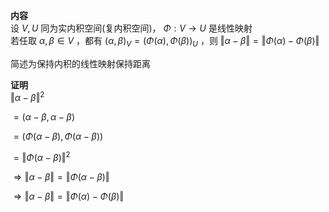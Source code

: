 **内容**  
设 $V,U$ 同为实内积空间(复内积空间)， $\Phi:V\to U$ 是线性映射  
若任取 $\alpha,\beta\in V$ ，都有 $(\alpha,\beta)_V=(\Phi(\alpha),\Phi(\beta))_U$ ，则 $\Vert\alpha-\beta\Vert=\Vert\Phi(\alpha)-\Phi(\beta)\Vert$  
  
简述为保持内积的线性映射保持距离  
  
**证明**  
 $\Vert\alpha-\beta\Vert^2$  
  
 $=(\alpha-\beta,\alpha-\beta)$  
  
 $=(\Phi(\alpha-\beta),\Phi(\alpha-\beta))$  
  
 $=\Vert\Phi(\alpha-\beta)\Vert^2$  
  
 $\Rightarrow\Vert\alpha-\beta\Vert=\Vert\Phi(\alpha-\beta)\Vert$  
  
 $\Rightarrow\Vert\alpha-\beta\Vert=\Vert\Phi(\alpha)-\Phi(\beta)\Vert$  
